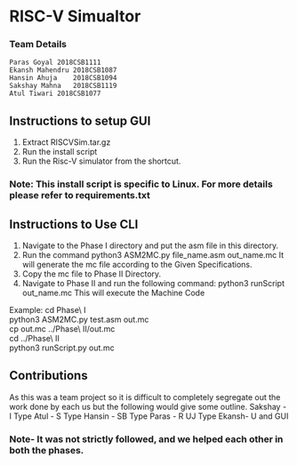 # RISC-V Simualtor

### Team Details
	Paras Goyal	2018CSB1111
	Ekansh Mahendru	2018CSB1087
	Hansin Ahuja	2018CSB1094
	Sakshay Mahna	2018CSB1119
	Atul Tiwari	2018CSB1077

## Instructions to setup GUI 
1.	Extract RISCVSim.tar.gz
2.	Run the install script
3.	Run the Risc-V simulator from the shortcut.
	
### Note: This install script is specific to Linux. For more details please refer to requirements.txt

##  Instructions to Use CLI
1.	Navigate to the Phase I directory and put the asm file in this directory.
2.	Run the command
		python3 ASM2MC.py file_name.asm out_name.mc
	It will generate the mc file according to the Given Specifications.
3.	Copy the mc file to Phase II Directory.
4.	Navigate to Phase II and run the following command:
		python3 runScript out_name.mc
	This will execute the Machine Code

Example:
	cd Phase\ I <br />
	python3 ASM2MC.py test.asm out.mc <br />
	cp out.mc ../Phase\ II/out.mc <br />
	cd ../Phase\ II <br />
	python3 runScript.py out.mc <br />


## Contributions
As this was a team project so it is difficult to completely segregate out the work done by each us but the following would give some outline.
Sakshay - I Type
Atul - S Type
Hansin - SB Type
Paras - R UJ Type
Ekansh- U and GUI
### Note- It was not strictly followed, and we helped each other in both the phases.
